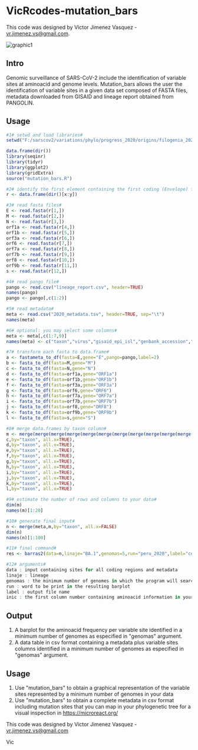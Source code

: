 # VicRcodes-mutation_bars


This code was designed by Victor Jimenez Vasquez - vr.jimenez.vs@gmail.com.

![graphic1](https://user-images.githubusercontent.com/89874227/156581714-857a724b-d9fd-4abf-a4df-84b5e8c1cfda.jpg)

## Intro

Genomic surveillance of SARS-CoV-2 include the identification of variable sites at aminoacid and genome levels. Mutation_bars allows the user the identification of variable sites in a given data set composed of FASTA files, metadata downloaded from GISAID and lineage report obtained from PANGOLIN. 

## Usage 
```r
#1# setwd and load libraries#
setwd("F:/sarscov2/variations/phylo/progress_2020/origins/filogenia_2020")

data.frame(dir())
library(seqinr)
library(tidyr)
library(ggplot2)
library(gridExtra)
source("mutation_bars.R")

#2# identify the first element containing the first coding (Envelope) fasta file (x) and the last element containing the last coding (Spike) fasta file (y)#
r <- data.frame(dir()[x:y])

#3# read fasta files#
E <- read.fasta(r[1,])
M <- read.fasta(r[2,])
N <- read.fasta(r[3,])
orf1a <- read.fasta(r[4,])
orf1b <- read.fasta(r[5,])
orf3a <- read.fasta(r[6,])
orf6 <- read.fasta(r[7,])
orf7a <- read.fasta(r[8,])
orf7b <- read.fasta(r[9,])
orf8 <- read.fasta(r[10,])
orf9b <- read.fasta(r[11,])
s <- read.fasta(r[12,])

#4# read pango file#
pango <- read.csv("lineage_report.csv", header=TRUE)
names(pango)
pango <- pango[,c(1:2)]

#5# read metadata#
meta <- read.csv("2020_metadata.tsv", header=TRUE, sep="\t")
names(meta)

#6# optional: you may select some columns#
meta <- meta[,c(1:7,9)]
names(meta) <- c("taxon","virus","gisaid_epi_isl","genbank_accession","date","region","country","location")

#7# transform each fasta to data.frame#
a <- fastameta_to_df(fasta=E,gene="E",pango=pango,label=2)
b <- fasta_to_df(fasta=M,gene="M")
c <- fasta_to_df(fasta=N,gene="N")
d <- fasta_to_df(fasta=orf1a,gene="ORF1a")
e <- fasta_to_df(fasta=orf1b,gene="ORF1b")
f <- fasta_to_df(fasta=orf3a,gene="ORF3a")
g <- fasta_to_df(fasta=orf6,gene="ORF6")
h <- fasta_to_df(fasta=orf7a,gene="ORF7a")
i <- fasta_to_df(fasta=orf7b,gene="ORF7b")
j <- fasta_to_df(fasta=orf8,gene="ORF8")
k <- fasta_to_df(fasta=orf9b,gene="ORF9b")
l <- fasta_to_df(fasta=s,gene="S")

#8# merge data.frames by taxon column#
m <- merge(merge(merge(merge(merge(merge(merge(merge(merge(merge(merge(a,b,by="taxon", all.x=TRUE),
c,by="taxon", all.x=TRUE),
d,by="taxon", all.x=TRUE),
e,by="taxon", all.x=TRUE),
f,by="taxon", all.x=TRUE),
g,by="taxon", all.x=TRUE),
h,by="taxon", all.x=TRUE),
i,by="taxon", all.x=TRUE),
j,by="taxon", all.x=TRUE),
k,by="taxon", all.x=TRUE),
l,by="taxon", all.x=TRUE)

#9# estimate the number of rows and columns to your data#
dim(m)
names(m)[1:20]

#10# generate final input#
n <- merge(meta,m,by="taxon", all.x=FALSE)
dim(n)
names(n)[1:100]

#11# final command#
res <- barras2(data=n,linaje="BA.1",genomas=5,run="peru_2020",label="coding",inic=10)

#12# arguments#
data : input containing sites for all coding regions and metadata
linaje : lineage
genomas : the minimum number of genomes in which the program will search for variable sites in your input
run : word to be print in the resulting barplot
label : output file name 
inic : the first column number containing aminoacid information in your input

```

## Output
1. A barplot for the aminoacid frequency per variable site identified in a minimum number of genomes as especified in "genomas" argument. 
2. A data table in csv format containing a metadata plus variable sites columns identified in a minimum number of genomes as especified in "genomas" argument. 
 
## Usage
1. Use "mutation_bars" to obtain a graphical representation of the variable sites represented by a minimum number of genomes in your data
2. Use "mutation_bars" to obtain a complete metadata in csv format including mutation sites that you can map in your phylogenetic tree for a visual inspection in https://microreact.org/ 

This code was designed by Victor Jimenez Vasquez - vr.jimenez.vs@gmail.com 

Vic
